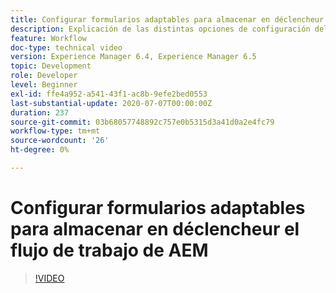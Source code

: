 ```yaml
---
title: Configurar formularios adaptables para almacenar en déclencheur el flujo de trabajo de AEM
description: Explicación de las distintas opciones de configuración del formulario adaptable para almacenar en déclencheur el flujo de trabajo de AEM
feature: Workflow
doc-type: technical video
version: Experience Manager 6.4, Experience Manager 6.5
topic: Development
role: Developer
level: Beginner
exl-id: ffe4a952-a541-43f1-ac8b-9efe2bed0553
last-substantial-update: 2020-07-07T00:00:00Z
duration: 237
source-git-commit: 03b68057748892c757e0b5315d3a41d0a2e4fc79
workflow-type: tm+mt
source-wordcount: '26'
ht-degree: 0%

---
```


# Configurar formularios adaptables para almacenar en déclencheur el flujo de trabajo de AEM


>[!VIDEO](https://video.tv.adobe.com/v/28316?quality=12&learn=on)
